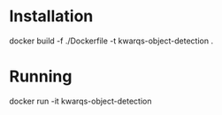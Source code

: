 # Installation

docker build -f ./Dockerfile -t kwarqs-object-detection .

# Running

docker run -it kwarqs-object-detection